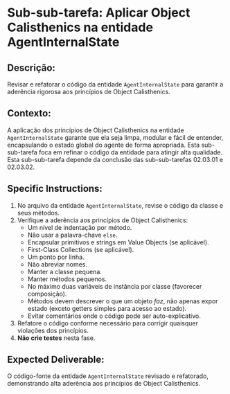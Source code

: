 # Sub-sub-tarefa: Aplicar Object Calisthenics na entidade AgentInternalState

## Descrição:

Revisar e refatorar o código da entidade `AgentInternalState` para garantir a aderência rigorosa aos princípios de Object Calisthenics.

## Contexto:

A aplicação dos princípios de Object Calisthenics na entidade `AgentInternalState` garante que ela seja limpa, modular e fácil de entender, encapsulando o estado global do agente de forma apropriada. Esta sub-sub-tarefa foca em refinar o código da entidade para atingir alta qualidade. Esta sub-sub-tarefa depende da conclusão das sub-sub-tarefas 02.03.01 e 02.03.02.

## Specific Instructions:

1.  No arquivo da entidade `AgentInternalState`, revise o código da classe e seus métodos.
2.  Verifique a aderência aos princípios de Object Calisthenics:
    *   Um nível de indentação por método.
    *   Não usar a palavra-chave `else`.
    *   Encapsular primitivos e strings em Value Objects (se aplicável).
    *   First-Class Collections (se aplicável).
    *   Um ponto por linha.
    *   Não abreviar nomes.
    *   Manter a classe pequena.
    *   Manter métodos pequenos.
    *   No máximo duas variáveis de instância por classe (favorecer composição).
    *   Métodos devem descrever o que um objeto *faz*, não apenas expor estado (exceto getters simples para acesso ao estado).
    *   Evitar comentários onde o código pode ser auto-explicativo.
3.  Refatore o código conforme necessário para corrigir quaisquer violações dos princípios.
4.  **Não crie testes** nesta fase.

## Expected Deliverable:

O código-fonte da entidade `AgentInternalState` revisado e refatorado, demonstrando alta aderência aos princípios de Object Calisthenics.